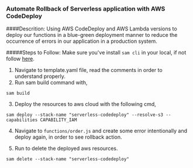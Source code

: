 ### Automate Rollback of Serverless application with AWS CodeDeploy

####Descrition: 
Using AWS CodeDeploy and AWS Lambda versions to deploy our functions in a blue-green deployment manner to reduce the occurrence of errors in our application in a production system.

#####Steps to Follow:
Make sure you've install `sam cli` in your local, if not follow [here](https://docs.aws.amazon.com/serverless-application-model/latest/developerguide/install-sam-cli.html).

1. Navigate to template.yaml file, read the comments in order to understand properly.
2. Run sam build command with,
```
sam build
```
3. Deploy the resources to aws cloud with the following cmd, 
```
sam deploy --stack-name "serverless-codedeploy" --resolve-s3 --capabilities CAPABILITY_IAM
```
4. Navigate to `functions/order.js` and create some error intentionally and deploy again, in order to see rollback action.

5. Run to delete the deployed aws resources.
```
sam delete --stack-name "serverless-codedeploy" 
```
